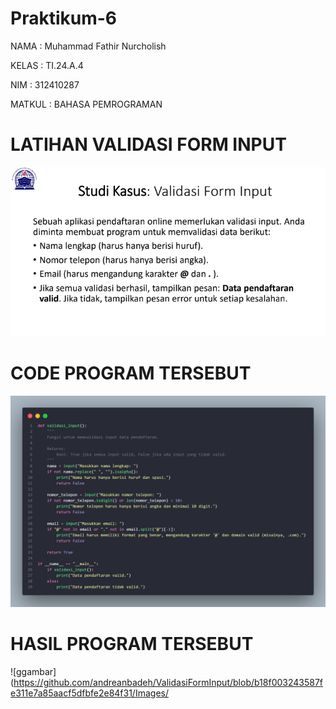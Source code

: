 # Praktikum-6
NAMA : Muhammad Fathir Nurcholish

KELAS : TI.24.A.4

NIM : 312410287

MATKUL : BAHASA PEMROGRAMAN

# LATIHAN VALIDASI FORM INPUT

![gambar](https://github.com/andreanbadeh/ValidasiFormInput/blob/a0666f1eb72315890483397785a50c2e0a46177b/Images/Screenshot%202024-12-24%20062030.png)

# CODE PROGRAM TERSEBUT

![gambar](https://github.com/andreanbadeh/ValidasiFormInput/blob/b18f003243587fe311e7a85aacf5dfbfe2e84f31/Images/validasi.png)

# HASIL PROGRAM TERSEBUT

![ggambar](https://github.com/andreanbadeh/ValidasiFormInput/blob/b18f003243587fe311e7a85aacf5dfbfe2e84f31/Images/
